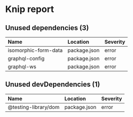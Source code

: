 # Knip report

## Unused dependencies (3)

| Name                 | Location     | Severity |
| :------------------- | :----------- | :------- |
| isomorphic-form-data | package.json | error    |
| graphql-config       | package.json | error    |
| graphql-ws           | package.json | error    |

## Unused devDependencies (1)

| Name                 | Location     | Severity |
| :------------------- | :----------- | :------- |
| @testing-library/dom | package.json | error    |

